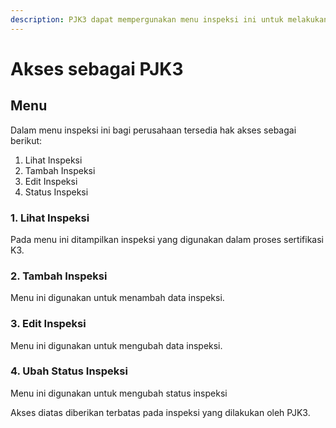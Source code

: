 ```yaml
---
description: PJK3 dapat mempergunakan menu inspeksi ini untuk melakukan manajemen inspeksi.
---
```


# Akses sebagai PJK3

## Menu

Dalam menu inspeksi ini bagi perusahaan tersedia hak akses sebagai berikut:

1. Lihat Inspeksi
2. Tambah Inspeksi
3. Edit Inspeksi
4. Status Inspeksi

### 1. Lihat Inspeksi

Pada menu ini ditampilkan inspeksi yang digunakan dalam proses sertifikasi K3.

### 2. Tambah Inspeksi

Menu ini digunakan untuk menambah data inspeksi.

### 3. Edit Inspeksi

Menu ini digunakan untuk mengubah data inspeksi.

### 4. Ubah Status Inspeksi

Menu ini digunakan untuk mengubah status inspeksi

Akses diatas diberikan terbatas pada inspeksi yang dilakukan oleh PJK3.

